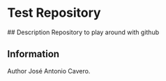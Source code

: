# Test Repository

## Description
Repository to play around with github

## Information
Author José Antonio Cavero.
